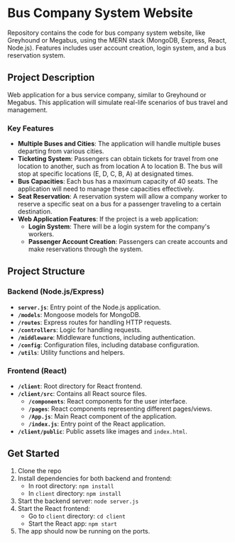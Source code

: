 # Bus Company System Website

Repository contains the code for bus company system website, like Greyhound or Megabus, using the MERN stack (MongoDB, Express, React, Node.js). Features includes user account creation, login system, and a bus reservation system.

## Project Description

Web application for a bus service company, similar to Greyhound or Megabus. This application will simulate real-life scenarios of bus travel and management.

### Key Features

- **Multiple Buses and Cities**: The application will handle multiple buses departing from various cities.
- **Ticketing System**: Passengers can obtain tickets for travel from one location to another, such as from location A to location B. The bus will stop at specific locations (E, D, C, B, A) at designated times.
- **Bus Capacities**: Each bus has a maximum capacity of 40 seats. The application will need to manage these capacities effectively.
- **Seat Reservation**: A reservation system will allow a company worker to reserve a specific seat on a bus for a passenger traveling to a certain destination.
- **Web Application Features**: If the project is a web application:
  - **Login System**: There will be a login system for the company's workers.
  - **Passenger Account Creation**: Passengers can create accounts and make reservations through the system.

## Project Structure

### Backend (Node.js/Express)
- **`server.js`**: Entry point of the Node.js application.
- **`/models`**: Mongoose models for MongoDB.
- **`/routes`**: Express routes for handling HTTP requests.
- **`/controllers`**: Logic for handling requests.
- **`/middleware`**: Middleware functions, including authentication.
- **`/config`**: Configuration files, including database configuration.
- **`/utils`**: Utility functions and helpers.

### Frontend (React)
- **`/client`**: Root directory for React frontend.
- **`/client/src`**: Contains all React source files.
  - **`/components`**: React components for the user interface.
  - **`/pages`**: React components representing different pages/views.
  - **`/App.js`**: Main React component of the application.
  - **`/index.js`**: Entry point of the React application.
- **`/client/public`**: Public assets like images and `index.html`.

## Get Started

1. Clone the repo
2. Install dependencies for both backend and frontend:
   - In root directory: `npm install`
   - In `client` directory: `npm install`
3. Start the backend server: `node server.js`
4. Start the React frontend: 
   - Go to `client` directory: `cd client`
   - Start the React app: `npm start`
5. The app should now be running on the ports.